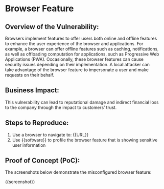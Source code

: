 # Browser Feature

## Overview of the Vulnerability:

Browsers implement features to offer users both online and offline features to enhance the user experience of the browser and applications. For example, a browser can offer offline features such as caching, notifications, as well as offloading computation for applications, such as Progressive Web Applications (PWA). Occasionally, these browser features can cause security issues depending on their implementation. A local attacker can take advantage of the browser feature to impersonate a user and make requests on their behalf.

## Business Impact:

This vulnerability can lead to reputational damage and indirect financial loss to the company through the impact to customers’ trust.

## Steps to Reproduce:

1. Use a browser to navigate to: {{URL}}
1. Use {{software}} to profile the browser feature that is showing sensitive user information

## Proof of Concept (PoC):

The screenshots below demonstrate the misconfigured browser feature:

{{screenshot}}
